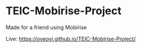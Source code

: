 # TEIC-Mobirise-Project
Made for a friend using Mobirise

Live: https://oyeovi.github.io/TEIC-Mobirise-Project/
